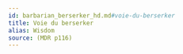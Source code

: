 ```yaml
---
id: barbarian_berserker_hd.md#voie-du-berserker
title: Voie du berserker
alias: Wisdom
source: (MDR p116)
---
```


